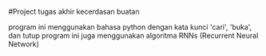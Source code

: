 #Project tugas akhir kecerdasan buatan

program ini menggunakan bahasa python dengan kata kunci 'cari', 'buka', dan tutup 
program ini juga menggunakan algoritma RNNs (Recurrent Neural Network)
